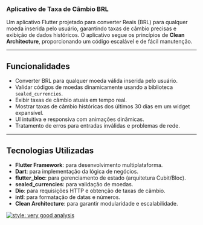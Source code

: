 ### **Aplicativo de Taxa de Câmbio BRL**

Um aplicativo Flutter projetado para converter Reais (BRL) para qualquer moeda inserida pelo usuário, garantindo taxas de câmbio precisas e exibição de dados históricos. O aplicativo segue os princípios de **Clean Architecture**, proporcionando um código escalável e de fácil manutenção.

---

## **Funcionalidades**
- Converter BRL para qualquer moeda válida inserida pelo usuário.
- Validar códigos de moedas dinamicamente usando a biblioteca `sealed_currencies`.
- Exibir taxas de câmbio atuais em tempo real.
- Mostrar taxas de câmbio históricas dos últimos 30 dias em um widget expansível.
- UI intuitiva e responsiva com animações dinâmicas.
- Tratamento de erros para entradas inválidas e problemas de rede.

---

## **Tecnologias Utilizadas**
- **Flutter Framework**: para desenvolvimento multiplataforma.
- **Dart**: para implementação da lógica de negócios.
- **flutter_bloc**: para gerenciamento de estado (arquitetura Cubit/Bloc).
- **sealed_currencies**: para validação de moedas.
- **Dio**: para requisições HTTP e obtenção de taxas de câmbio.
- **intl**: para formatação de datas e números.
- **Clean Architecture**: para garantir modularidade e escalabilidade.


[![style: very good analysis](https://img.shields.io/badge/style-very_good_analysis-B22C89.svg)](https://pub.dev/packages/very_good_analysis)

